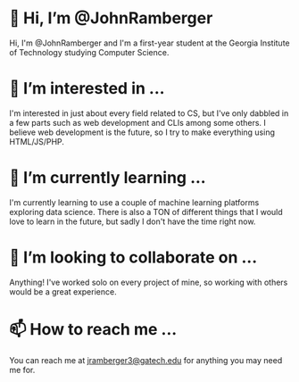 # 👋 Hi, I’m @JohnRamberger
Hi, I'm @JohnRamberger and I'm a first-year student at the Georgia Institute of Technology studying Computer Science. 
# 👀 I’m interested in ...
I'm interested in just about every field related to CS, but I've only dabbled in a few parts such as web development and CLIs among some others. I believe web development is the future, so I try to make everything using HTML/JS/PHP.
# 🌱 I’m currently learning ...
I'm currently learning to use a couple of machine learning platforms exploring data science. There is also a TON of different things that I would love to learn in the future, but sadly I don't have the time right now.
# 💞️ I’m looking to collaborate on ...
Anything! I've worked solo on every project of mine, so working with others would be a great experience. 
# 📫 How to reach me ...
You can reach me at jramberger3@gatech.edu for anything you may need me for. 



 


<!---
JohnRamberger/JohnRamberger is a ✨ special ✨ repository because its `README.md` (this file) appears on your GitHub profile.
You can click the Preview link to take a look at your changes.
--->
